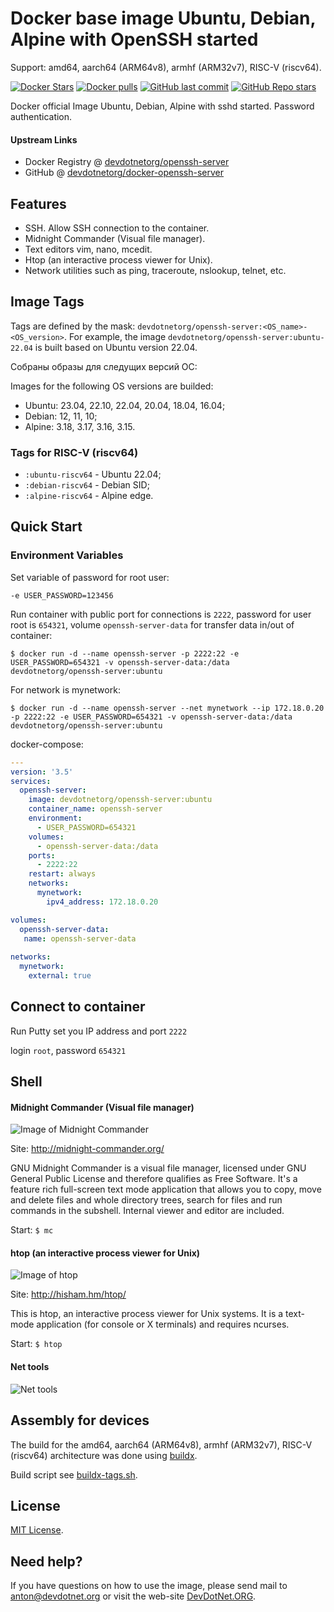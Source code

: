 # Docker base image Ubuntu, Debian, Alpine with OpenSSH started

Support: amd64, aarch64 (ARM64v8), armhf (ARM32v7), RISC-V (riscv64).

[![Docker Stars](https://img.shields.io/docker/stars/devdotnetorg/openssh-server.svg?maxAge=2592000)](https://github.com/devdotnetorg/docker-openssh-server/) [![Docker pulls](https://img.shields.io/docker/pulls/devdotnetorg/openssh-server.svg)](https://github.com/devdotnetorg/docker-openssh-server/) [![GitHub last commit](https://img.shields.io/github/last-commit/devdotnetorg/docker-openssh-server/master)](https://github.com/devdotnetorg/docker-openssh-server/) [![GitHub Repo stars](https://img.shields.io/github/stars/devdotnetorg/docker-openssh-server)](https://github.com/devdotnetorg/docker-openssh-server/) 

Docker official Image Ubuntu, Debian, Alpine with sshd started. Password authentication.

#### Upstream Links

* Docker Registry @ [devdotnetorg/openssh-server](https://hub.docker.com/r/devdotnetorg/openssh-server)
* GitHub @ [devdotnetorg/docker-openssh-server](https://github.com/devdotnetorg/docker-openssh-server)

## Features

* SSH. Allow SSH connection to the container.
* Midnight Commander (Visual file manager).
* Text editors vim, nano, mcedit.
* Htop (an interactive process viewer for Unix).
* Network utilities such as ping, traceroute, nslookup, telnet, etc.

## Image Tags

Tags are defined by the mask: `devdotnetorg/openssh-server:<OS_name>-<OS_version>`. For example, the image `devdotnetorg/openssh-server:ubuntu-22.04` is built based on Ubuntu version 22.04.

Собраны образы для следущих версий ОС:

Images for the following OS versions are builded:

* Ubuntu: 23.04, 22.10, 22.04, 20.04, 18.04, 16.04;
* Debian: 12, 11, 10;
* Alpine: 3.18, 3.17, 3.16, 3.15.

### Tags for RISC-V (riscv64)

* `:ubuntu-riscv64` - Ubuntu 22.04;
* `:debian-riscv64` - Debian SID;
* `:alpine-riscv64` - Alpine edge.

## Quick Start
 
### Environment Variables
 
Set variable of password for root user:

`-e USER_PASSWORD=123456`

Run container with public port for connections is `2222`, password for user root is `654321`, volume `openssh-server-data` for transfer data in/out of container:

`$ docker run -d --name openssh-server -p 2222:22 -e USER_PASSWORD=654321 -v openssh-server-data:/data devdotnetorg/openssh-server:ubuntu`

For network is mynetwork:

`$ docker run -d --name openssh-server --net mynetwork --ip 172.18.0.20 -p 2222:22 -e USER_PASSWORD=654321 -v openssh-server-data:/data devdotnetorg/openssh-server:ubuntu`

docker-compose:

```yaml
---
version: '3.5'
services:
  openssh-server:
    image: devdotnetorg/openssh-server:ubuntu
    container_name: openssh-server
    environment:
      - USER_PASSWORD=654321
    volumes:
      - openssh-server-data:/data
    ports:
      - 2222:22
    restart: always
    networks:
      mynetwork:
        ipv4_address: 172.18.0.20

volumes:
  openssh-server-data:
   name: openssh-server-data
   
networks:
  mynetwork:    
    external: true
```

## Connect to container

Run Putty set you IP address and port `2222`

login `root`, password `654321`

## Shell

#### Midnight Commander (Visual file manager)

![Image of Midnight Commander](https://raw.githubusercontent.com/devdotnetorg/docker-openssh-server/master/screenshots/scr1-ubuntu-ssh.png)

Site: http://midnight-commander.org/

GNU Midnight Commander is a visual file manager, licensed under GNU General Public License and therefore qualifies as Free Software. It's a feature rich full-screen text mode application that allows you to copy, move and delete files and whole directory trees, search for files and run commands in the subshell. Internal viewer and editor are included.

Start: `$ mc`

#### htop (an interactive process viewer for Unix)

![Image of htop](https://raw.githubusercontent.com/devdotnetorg/docker-openssh-server/master/screenshots/scr2-ubuntu-ssh.png)

Site: http://hisham.hm/htop/

This is htop, an interactive process viewer for Unix systems. It is a text-mode application (for console or X terminals) and requires ncurses.

Start: `$ htop`

#### Net tools

![Net tools](https://raw.githubusercontent.com/devdotnetorg/docker-openssh-server/master/screenshots/scr3-ubuntu-ssh.png)
 
## Assembly for devices ##

The build for the amd64, aarch64 (ARM64v8), armhf (ARM32v7), RISC-V (riscv64) architecture was done using [buildx](https://github.com/docker/buildx).

Build script see [buildx-tags.sh](https://github.com/devdotnetorg/docker-openssh-server/blob/master/buildx-tags.sh).

## License ##

[MIT License](https://github.com/devdotnetorg/docker-openssh-server/blob/master/LICENSE).

## Need help?

If you have questions on how to use the image, please send mail to anton@devdotnet.org or visit the web-site [DevDotNet.ORG](https://devdotnet.org/).
